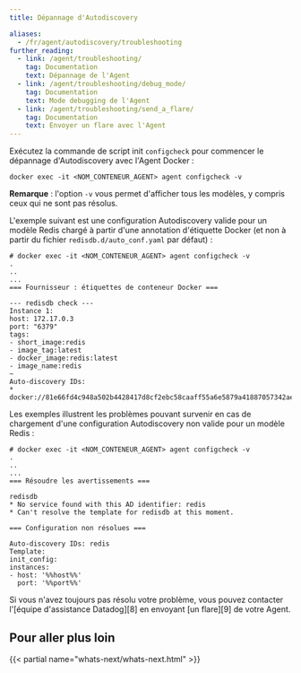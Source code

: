 ```yaml
---
title: Dépannage d'Autodiscovery

aliases:
  - /fr/agent/autodiscovery/troubleshooting
further_reading:
  - link: /agent/troubleshooting/
    tag: Documentation
    text: Dépannage de l'Agent
  - link: /agent/troubleshooting/debug_mode/
    tag: Documentation
    text: Mode debugging de l'Agent
  - link: /agent/troubleshooting/send_a_flare/
    tag: Documentation
    text: Envoyer un flare avec l'Agent
---
```

Exécutez la commande de script init `configcheck` pour commencer le dépannage d'Autodiscovery avec l'Agent Docker :

```shell
docker exec -it <NOM_CONTENEUR_AGENT> agent configcheck -v
```

**Remarque** : l'option `-v` vous permet d'afficher tous les modèles, y compris ceux qui ne sont pas résolus.

L'exemple suivant est une configuration Autodiscovery valide pour un modèle Redis chargé à partir d'une annotation d'étiquette Docker (et non à partir du fichier `redisdb.d/auto_conf.yaml` par défaut) :

```text
# docker exec -it <NOM_CONTENEUR_AGENT> agent configcheck -v
.
..
...
=== Fournisseur : étiquettes de conteneur Docker ===

--- redisdb check ---
Instance 1:
host: 172.17.0.3
port: "6379"
tags:
- short_image:redis
- image_tag:latest
- docker_image:redis:latest
- image_name:redis
~
Auto-discovery IDs:
* docker://81e66fd4c948a502b4428417d8cf2ebc58caaff55a6e5879a41887057342aec2
```

Les exemples illustrent les problèmes pouvant survenir en cas de chargement d'une configuration Autodiscovery non valide pour un modèle Redis :

```text
# docker exec -it <NOM_CONTENEUR_AGENT> agent configcheck -v
.
..
...
=== Résoudre les avertissements ===

redisdb
* No service found with this AD identifier: redis
* Can't resolve the template for redisdb at this moment.

=== Configuration non résolues ===

Auto-discovery IDs: redis
Template:
init_config:
instances:
- host: '%%host%%'
  port: '%%port%%'
```

Si vous n'avez toujours pas résolu votre problème, vous pouvez contacter l'[équipe d'assistance Datadog][8] en envoyant [un flare][9] de votre Agent.

## Pour aller plus loin

{{< partial name="whats-next/whats-next.html" >}}

[1]: /fr/help/
[2]: /fr/agent/troubleshooting/send_a_flare/
